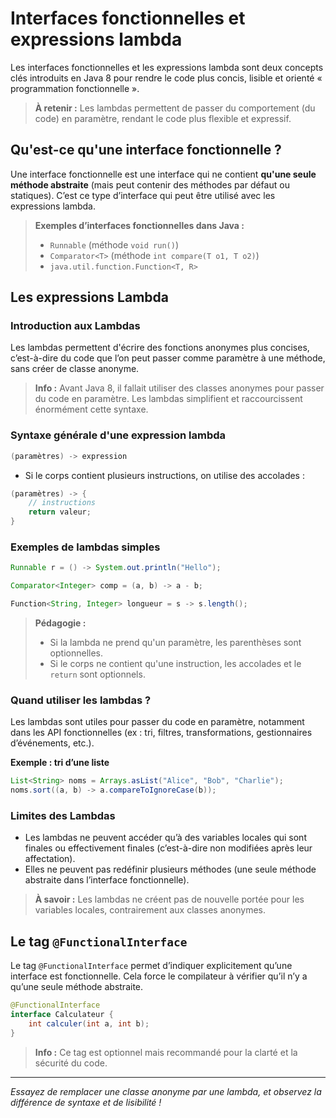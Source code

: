 # Interfaces fonctionnelles et expressions lambda

Les interfaces fonctionnelles et les expressions lambda sont deux concepts clés introduits en Java 8 pour rendre le code plus concis, lisible et orienté « programmation fonctionnelle ».

> **À retenir :** Les lambdas permettent de passer du comportement (du code) en paramètre, rendant le code plus flexible et expressif.

## Qu'est-ce qu'une interface fonctionnelle ?

Une interface fonctionnelle est une interface qui ne contient **qu'une seule méthode abstraite** (mais peut contenir des méthodes par défaut ou statiques). C’est ce type d’interface qui peut être utilisé avec les expressions lambda.

> **Exemples d’interfaces fonctionnelles dans Java :**
> - `Runnable` (méthode `void run()`)
> - `Comparator<T>` (méthode `int compare(T o1, T o2)`)
> - `java.util.function.Function<T, R>`

## Les expressions Lambda

### Introduction aux Lambdas

Les lambdas permettent d'écrire des fonctions anonymes plus concises, c’est-à-dire du code que l’on peut passer comme paramètre à une méthode, sans créer de classe anonyme.

> **Info :** Avant Java 8, il fallait utiliser des classes anonymes pour passer du code en paramètre. Les lambdas simplifient et raccourcissent énormément cette syntaxe.

### Syntaxe générale d'une expression lambda

```java
(paramètres) -> expression
```

- Si le corps contient plusieurs instructions, on utilise des accolades :

```java
(paramètres) -> {
    // instructions
    return valeur;
}
```

### Exemples de lambdas simples

```java
Runnable r = () -> System.out.println("Hello");

Comparator<Integer> comp = (a, b) -> a - b;

Function<String, Integer> longueur = s -> s.length();
```

> **Pédagogie :**
> - Si la lambda ne prend qu'un paramètre, les parenthèses sont optionnelles.
> - Si le corps ne contient qu'une instruction, les accolades et le `return` sont optionnels.

### Quand utiliser les lambdas ?

Les lambdas sont utiles pour passer du code en paramètre, notamment dans les API fonctionnelles (ex : tri, filtres, transformations, gestionnaires d’événements, etc.).

**Exemple : tri d’une liste**

```java
List<String> noms = Arrays.asList("Alice", "Bob", "Charlie");
noms.sort((a, b) -> a.compareToIgnoreCase(b));
```

### Limites des Lambdas

- Les lambdas ne peuvent accéder qu’à des variables locales qui sont finales ou effectivement finales (c’est-à-dire non modifiées après leur affectation).
- Elles ne peuvent pas redéfinir plusieurs méthodes (une seule méthode abstraite dans l’interface fonctionnelle).

> **À savoir :** Les lambdas ne créent pas de nouvelle portée pour les variables locales, contrairement aux classes anonymes.

## Le tag `@FunctionalInterface`

Le tag `@FunctionalInterface` permet d’indiquer explicitement qu’une interface est fonctionnelle. Cela force le compilateur à vérifier qu’il n’y a qu’une seule méthode abstraite.

```java
@FunctionalInterface
interface Calculateur {
    int calculer(int a, int b);
}
```

> **Info :** Ce tag est optionnel mais recommandé pour la clarté et la sécurité du code.

---

*Essayez de remplacer une classe anonyme par une lambda, et observez la différence de syntaxe et de lisibilité !*
